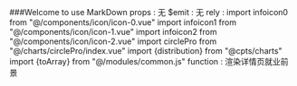 ###Welcome to use MarkDown
props : 无
$emit :	无
rely :	import infoicon0 from "@/components/icon/icon-0.vue"
		import infoicon1 from "@/components/icon/icon-1.vue"
		import infoicon2 from "@/components/icon/icon-2.vue"
		import circlePro from "@/charts/circlePro/index.vue"
		import {distribution} from "@cpts/charts"
		import {toArray} from "@/modules/common.js"
function : 渲染详情页就业前景